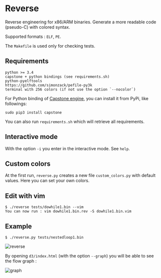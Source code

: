 Reverse
=======

Reverse engineering for x86/ARM binaries. Generate a more readable code
(pseudo-C) with colored syntax.

Supported formats : `ELF`, `PE`.


The `Makefile` is used only for checking tests.


## Requirements

    python >= 3.4
    capstone + python bindings (see requirements.sh)
    python-pyelftools
    https://github.com/simonzack/pefile-py3k
    terminal with 256 colors (if not use the option `--nocolor`)

For Python binding of [Capstone engine](http://www.capstone-engine.org), you 
can install it from PyPi, like followings: 

    sudo pip3 install capstone

You can also run `requirements.sh` which will retrieve all requirements.


## Interactive mode

With the option `-i` you enter in the interactive mode. See `help`.


## Custom colors

At the first run, `reverse.py` creates a new file `custom_colors.py` with
default values. Here you can set your own colors.


## Edit with vim

    $ ./reverse tests/dowhile1.bin --vim
    You can now run : vim dowhile1.bin.rev -S dowhile1.bin.vim


## Example

    $ ./reverse.py tests/nestedloop1.bin

![reverse](http://hippersoft.fr/projects/rev2.jpg)


By opening `d3/index.html` (with the option `--graph`) you will be able to
see the flow graph :

![graph](http://hippersoft.fr/projects/graph.jpg)

